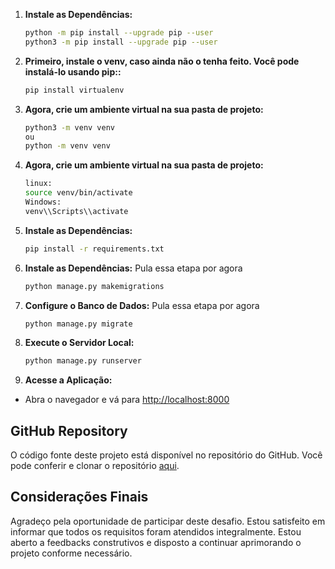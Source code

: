 1. **Instale as Dependências:**
   ```bash
   python -m pip install --upgrade pip --user
   python3 -m pip install --upgrade pip --user
   ```

2. **Primeiro, instale o venv, caso ainda não o tenha feito. Você pode instalá-lo usando pip::**
   ```bash
   pip install virtualenv
   ```

3. **Agora, crie um ambiente virtual na sua pasta de projeto:**
   ```bash
   python3 -m venv venv
   ou
   python -m venv venv
   ```

4. **Agora, crie um ambiente virtual na sua pasta de projeto:**
   ```bash
   linux:
   source venv/bin/activate
   Windows:
   venv\\Scripts\\activate
   ```
5. **Instale as Dependências:**
   ```bash
   pip install -r requirements.txt
   ```

6. **Instale as Dependências:** Pula essa etapa por agora
   ```bash
   python manage.py makemigrations
   ```

8. **Configure o Banco de Dados:** Pula essa etapa por agora
   ```bash
   python manage.py migrate
   ```

9. **Execute o Servidor Local:**
   ```bash
   python manage.py runserver
   ```

10. **Acesse a Aplicação:**
   - Abra o navegador e vá para [http://localhost:8000](http://localhost:8000)

## GitHub Repository

O código fonte deste projeto está disponível no repositório do GitHub. Você pode conferir e clonar o repositório [aqui]().

## Considerações Finais

Agradeço pela oportunidade de participar deste desafio. Estou satisfeito em informar que todos os requisitos foram atendidos integralmente. Estou aberto a feedbacks construtivos e disposto a continuar aprimorando o projeto conforme necessário.